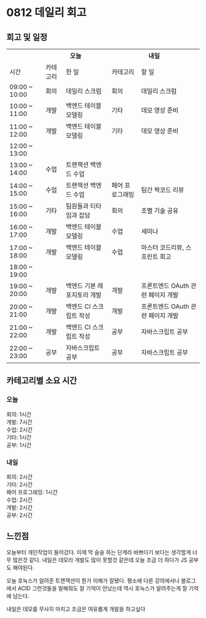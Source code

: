 
  # 0812 데일리 회고

  ## 회고 및 일정
  <table>
    <tr>
      <th></th>
      <th colspan="2">오늘</th>
      <th colspan="2">내일</th>
    </tr>
    <tr>
      <td>시간</td>
      <td>카테고리</td>
      <td>한 일</td>
      <td>카테고리</td>
      <td>할 일</td>
    </tr>
    <tr>
          <td>09:00 ~ 10:00</td>
          <td>회의</td>
          <td>데일리 스크럼</td>
          <td>회의</td>
          <td>데일리 스크럼</td>
        </tr><tr>
          <td>10:00 ~ 11:00</td>
          <td>개발</td>
          <td>백엔드 테이블 모델링</td>
          <td>기타</td>
          <td>데모 영상 준비</td>
        </tr><tr>
          <td>11:00 ~ 12:00</td>
          <td>개발</td>
          <td>백엔드 테이블 모델링</td>
          <td>기타</td>
          <td>데모 영상 준비</td>
        </tr><tr>
          <td>12:00 ~ 13:00</td>
          <td></td>
          <td></td>
          <td></td>
          <td></td>
        </tr><tr>
          <td>13:00 ~ 14:00</td>
          <td>수업</td>
          <td>트랜잭션 백엔드 수업</td>
          <td></td>
          <td></td>
        </tr><tr>
          <td>14:00 ~ 15:00</td>
          <td>수업</td>
          <td>트랜잭션 백엔드 수업</td>
          <td>페어 프로그래밍</td>
          <td>팀간 짝코드 리뷰</td>
        </tr><tr>
          <td>15:00 ~ 16:00</td>
          <td>기타</td>
          <td>팀원들과 티타임과 잡담</td>
          <td>회의</td>
          <td>조별 기술 공유</td>
        </tr><tr>
          <td>16:00 ~ 17:00</td>
          <td>개발</td>
          <td>백엔드 테이블 모델링</td>
          <td>수업</td>
          <td>세미나</td>
        </tr><tr>
          <td>17:00 ~ 18:00</td>
          <td>개발</td>
          <td>백엔드 테이블 모델링</td>
          <td>수업</td>
          <td>마스터 코드리뷰, 스프린트 회고</td>
        </tr><tr>
          <td>18:00 ~ 19:00</td>
          <td></td>
          <td></td>
          <td></td>
          <td></td>
        </tr><tr>
          <td>19:00 ~ 20:00</td>
          <td>개발</td>
          <td>백엔드 기본 레포지토리 개발</td>
          <td>개발</td>
          <td>프론트엔드 OAuth 관련 페이지 개발</td>
        </tr><tr>
          <td>20:00 ~ 21:00</td>
          <td>개발</td>
          <td>백엔드 CI 스크립트 작성</td>
          <td>개발</td>
          <td>프론트엔드 OAuth 관련 페이지 개발</td>
        </tr><tr>
          <td>21:00 ~ 22:00</td>
          <td>개발</td>
          <td>백엔드 CI 스크립트 작성</td>
          <td>공부</td>
          <td>자바스크립트 공부</td>
        </tr><tr>
          <td>22:00 ~ 23:00</td>
          <td>공부</td>
          <td>자바스크립트 공부</td>
          <td>공부</td>
          <td>자바스크립트 공부</td>
        </tr>
  </table>

  ## 카테고리별 소요 시간

  ### 오늘
  회의: 1시간<br>개발: 7시간<br>수업: 2시간<br>기타: 1시간<br>공부: 1시간

  ### 내일
  회의: 2시간<br>기타: 2시간<br>페어 프로그래밍: 1시간<br>수업: 2시간<br>개발: 2시간<br>공부: 2시간

  ## 느낀점
  오늘부터 개인작업이 들어갔다. 이제 막 슬슬 하는 단계라 바쁘다기 보다는 생각할게 너무 많은것 같다. 내일은 데모라 개발도 많이 못할것 같은데 오늘 조금 더 하다가 JS 공부도 해야된다.

오늘 호눅스가 알려준 트랜잭션이 뭔가 이해가 잘됐다. 평소에 다른 강의에서나 블로그에서 ACID 그런것들을 말해줘도 잘 기억이 안났는데 역시 호눅스가 알려주는게 잘 기억에 남는다.

내일은 데모를 무사히 마치고 조금은 여유롭게 개발을 하고싶다
